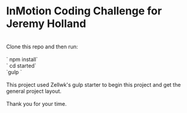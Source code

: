 # InMotion Coding Challenge for Jeremy Holland
<br>
Clone this repo and then run:
<br>
<br>
` npm install`<br>
 ` cd started`<br>
  `gulp
  `
  <br>
  <br>
This project used Zellwk's gulp starter to begin this project and get the general project layout. 
<br>
<br>
Thank you for your time. 
